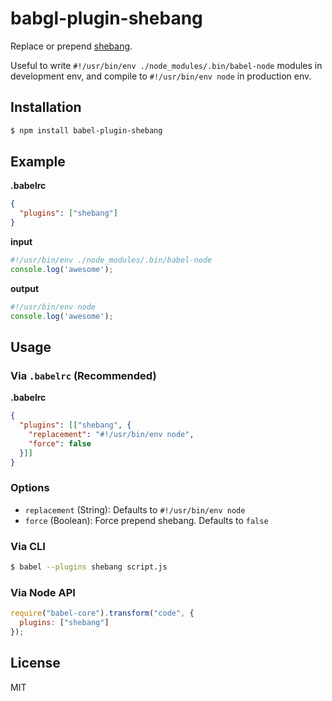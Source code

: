 # babgl-plugin-shebang

Replace or prepend [shebang](https://en.wikipedia.org/wiki/Shebang_(Unix)).

Useful to write `#!/usr/bin/env ./node_modules/.bin/babel-node` modules in development env, and compile to `#!/usr/bin/env node` in production env.


## Installation

```sh
$ npm install babel-plugin-shebang
```


## Example

**.babelrc**

```json
{
  "plugins": ["shebang"]
}
```

**input**

```js
#!/usr/bin/env ./node_modules/.bin/babel-node
console.log('awesome');
```

**output**

```js
#!/usr/bin/env node
console.log('awesome');
```


## Usage

### Via `.babelrc` (Recommended)

**.babelrc**

```json
{
  "plugins": [["shebang", {
    "replacement": "#!/usr/bin/env node",
    "force": false
  }]]
}
```

### Options

- `replacement` (String): Defaults to `#!/usr/bin/env node`
- `force` (Boolean): Force prepend shebang. Defaults to `false`


### Via CLI

```sh
$ babel --plugins shebang script.js
```

### Via Node API

```javascript
require("babel-core").transform("code", {
  plugins: ["shebang"]
});
```


## License

MIT

